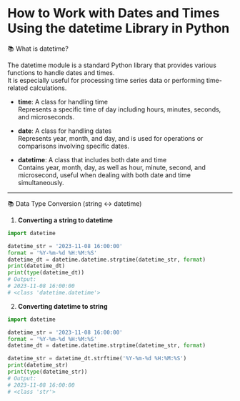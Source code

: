 # How to Work with Dates and Times Using the datetime Library in Python

📚 What is datetime?

The datetime module is a standard Python library that provides various functions to handle dates and times.  
It is especially useful for processing time series data or performing time-related calculations.

- **time**: A class for handling time  
  Represents a specific time of day including hours, minutes, seconds, and microseconds.

- **date**: A class for handling dates  
  Represents year, month, and day, and is used for operations or comparisons involving specific dates.

- **datetime**: A class that includes both date and time  
  Contains year, month, day, as well as hour, minute, second, and microsecond, useful when dealing with both date and time simultaneously.

---

📚 Data Type Conversion (string ↔ datetime)

1. **Converting a string to datetime**

~~~python
import datetime

datetime_str = '2023-11-08 16:00:00'
format = '%Y-%m-%d %H:%M:%S'
datetime_dt = datetime.datetime.strptime(datetime_str, format)
print(datetime_dt)
print(type(datetime_dt))
# Output:
# 2023-11-08 16:00:00
# <class 'datetime.datetime'>
~~~

2. **Converting datetime to string**

~~~python
import datetime

datetime_str = '2023-11-08 16:00:00'
format = '%Y-%m-%d %H:%M:%S'
datetime_dt = datetime.datetime.strptime(datetime_str, format)

datetime_str = datetime_dt.strftime('%Y-%m-%d %H:%M:%S')
print(datetime_str)
print(type(datetime_str))
# Output:
# 2023-11-08 16:00:00
# <class 'str'>
~~~
